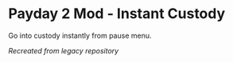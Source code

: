 # Payday 2 Mod - Instant Custody

Go into custody instantly from pause menu.

*Recreated from legacy repository*
